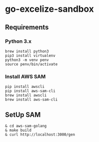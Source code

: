 # go-excelize-sandbox


## Requirements

### Python 3.x
```
brew install python3
pip3 install virtualenv
python3 -m venv penv
source penv/bin/activate 
```

### Install AWS SAM

```
pip install awscli
pip install aws-sam-cli
brew install awscli
brew install aws-sam-cli
```

## SetUp SAM

```
& cd aws-sam-golang
& make build
& curl http://localhost:3000/gen
```
